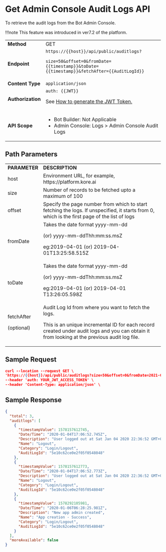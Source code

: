 # Get Admin Console Audit Logs API

To retrieve the audit logs from the Bot Admin Console.

!!!note
    This feature was introduced in ver7.2 of the platform.


<table>
  <tr>
   <td><strong>Method</strong>
   </td>
   <td>GET
   </td>
  </tr>
  <tr>
   <td><strong>Endpoint</strong>
   </td>
   <td><code>https://{{host}}/api/public/auditlogs?</code>
<p>
<code>size=50&offset=0&fromDate={{timestamp}}&toDate={{timestamp}}&fetchAfter={{AuditLogId}}</code>
   </td>
  </tr>
  <tr>
   <td><strong>Content Type</strong>
   </td>
   <td><code>application/json</code>
   </td>
  </tr>
  <tr>
   <td><strong>Authorization</strong>
   </td>
   <td><code>auth: {{JWT}}</code>
<p>
See <a href="../api-introduction/#generating-the-jwt-token">How to generate the JWT Token.</a>
   </td>
  </tr>
  <tr>
   <td><strong>API Scope</strong>
   </td>
   <td>
<ul>

<li>Bot Builder: Not Applicable

<li>Admin Console: Logs > Admin Console Audit Logs
</li>
</ul>
   </td>
  </tr>
</table>


## Path Parameters

<table>
  <tr>
   <td><strong>PARAMETER</strong>
   </td>
   <td><strong>DESCRIPTION</strong>
   </td>
  </tr>
  <tr>
   <td>host
   </td>
   <td>Environment URL, for example, https://platform.kore.ai
   </td>
  </tr>
  <tr>
   <td>size
   </td>
   <td>Number of records to be fetched upto a maximum of 100
   </td>
  </tr>
  <tr>
   <td>offset
   </td>
   <td>Specify the page number from which to start fetching the logs. If unspecified, it starts from 0, which is the first page of the list of logs
   </td>
  </tr>
  <tr>
   <td>fromDate
   </td>
   <td>Takes the date format yyyy-mm-dd
<p>
(or) yyyy-mm-ddThh:mm:ss.msZ
<p>
eg:2019-04-01 (or) 2019-04-01T13:25:58.515Z
   </td>
  </tr>
  <tr>
   <td>toDate
   </td>
   <td>Takes the date format yyyy-mm-dd
<p>
(or) yyyy-mm-ddThh:mm:ss.msZ
<p>
eg:2019-04-01 (or) 2019-04-01 T13:26:05.598Z
   </td>
  </tr>
  <tr>
   <td>fetchAfter
<p>
(optional)
   </td>
   <td>Audit Log Id from where you want to fetch the logs.
<p>
This is an unique incremental ID for each record created under audit logs and you can obtain it from looking at the previous audit log file.
   </td>
  </tr>
</table>


## Sample Request


```json
curl --location --request GET \
'https://{{host}}/api/public/auditlogs?size=50&offset=0&fromDate=2021-07-07T11:11:18.464Z&toDate=2021-06-30T11:11:18.469Z' \
--header 'auth: YOUR_JWT_ACCESS_TOKEN' \
--header 'Content-Type: application/json' \
```



## Sample Response

```json
{
  "total": 3,
  "auditlogs": [
    {
      "timestampValue": 1578157612745,
      "Date/Time": "2020-01-04T17:06:52.745Z",
      "Description": "User logged out at Sat Jan 04 2020 22:36:52 GMT+0530(India Standard Time) from 127.0.0.1 via web",
      "Name": "Logout",
      "Category": "Login/Logout",
      "AuditLogId": "5e10c62ce0e2f05f0548048"
    },
    {
      "timestampValue": 1578157612773,
      "Date/Time": "2020-01-04T17:06:52.773Z",
      "Description": "User logged out at Sat Jan 04 2020 22:36:52 GMT+0530(India Standard Time) from 127.0.0.1 via web",
      "Name": "Logout",
      "Category": "Login/Logout",
      "AuditLogId": "5e10c62ce0e2f05f0548048"
    },
    {
      "timestampValue": 1578292105981,
      "Date/Time": "2020-01-06T06:28:25.981Z",
      "Description": "New app admin created",
      "Name": "App creation - Success",
      "Category": "Login/Logout",
      "AuditLogId": "5e10c62ce0e2f05f0548048"
    }
  ],
  "moreAvailable": false
}
```
